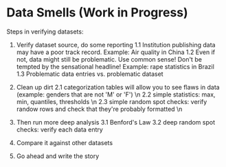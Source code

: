 Data Smells (Work in Progress)
===========

Steps in verifying datasets:

1. Verify dataset source, do some reporting
1.1 Institution publishing data may have a poor track record. Example: Air quality in China
1.2 Even if not, data might still be problematic. Use common sense! Don't be tempted by the sensational headline! Example: rape statistics in Brazil
1.3 Problematic data entries vs. problematic dataset

2. Clean up dirt
  2.1 categorization tables will allow you to see flaws in data (example: genders that are not 'M' or 'F') \n
  2.2 simple statistics: max, min, quantiles, thresholds \n
  2.3 simple random spot checks: verify randow rows and check that they're probably formatted \n

3. Then run more deep analysis
3.1 Benford's Law
3.2 deep random spot checks: verify each data entry

4. Compare it against other datasets


5. Go ahead and write the story
